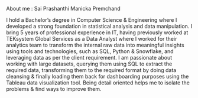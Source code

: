 About me : Sai Prashanthi Manicka Premchand

I hold a Bachelor’s degree in Computer Science & Engineering where I developed a strong foundation in statistical analysis and data manipulation.
I bring 5 years of professional experience in IT, having previously worked at TEKsystem Global Services as a Data Analyst where I worked for their analytics team to transform the internal raw data into meaningful insights using tools and technologies, such as SQL, Python & Snowflake, and leveraging data as per the client requirement.
I am passionate about working with large datasets, querying them using SQL to extract the required data, transforming them to the required format by doing data cleansing & finally loading them back for dashboarding purposes using the Tableau data visualization tool. 
Being detail oriented helps me to isolate the problems & find ways to improve them.

